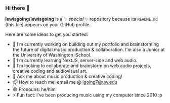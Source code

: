 ### Hi there 👋


**lewisgoing/lewisgoing** is a ✨ _special_ ✨ repository because its `README.md` (this file) appears on your GitHub profile.

Here are some ideas to get you started:

- 🔭 I’m currently working on building out my portfolio and brainstorming the future of digital music production & collaboration. I'm also a Junior at the University of Washington iSchool.
- 🌱 I’m currently learning NextJS, server-side and web audio.
- 👯 I’m looking to collaborate and brainstorm on web audio projects, creative coding and audiovisual art.
- 💬 Ask me about music production & creative coding!
- 📫 How to reach me: email me @ lgoing7@uw.edu 
- 😄 Pronouns: he/him
- ⚡ Fun fact: I've been producing music using my computer since 2010 :p

